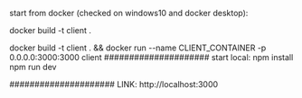 
start from docker (checked on windows10 and docker desktop):

docker build -t client .

docker build -t client . && docker run --name CLIENT_CONTAINER -p 0.0.0.0:3000:3000 client
#####################
start local: 
npm install
npm run dev

#####################
LINK: http://localhost:3000
